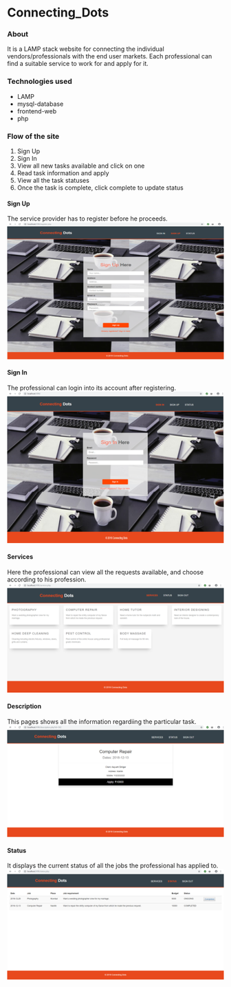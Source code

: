 # Connecting_Dots
### About
It is a LAMP stack website for connecting the individual vendors/professionals with the end user markets. Each professional can find a suitable service to work for and apply for it.
### Technologies used
* LAMP
* mysql-database
* frontend-web
* php

### Flow of the site
1. Sign Up
2. Sign In
3. View all new tasks available and click on one
4. Read task information and apply
5. View all the task statuses
6. Once the task is complete, click complete to update status

#### Sign Up
The service provider has to register before he proceeds.
![Signup](/images/SignUp.png)

#### Sign In
The professional can login into its account after registering.
![Signin](/images/SignIn.png)

#### Services
Here the professional can view all the requests available, and choose according to his profession.
![Services](/images/Services.png)

#### Description
This pages shows all the information regardiing the particular task.
![Description](/images/Description.png)

#### Status
It displays the current status of all the jobs the professional has applied to.
![status](/images/Status.png)
